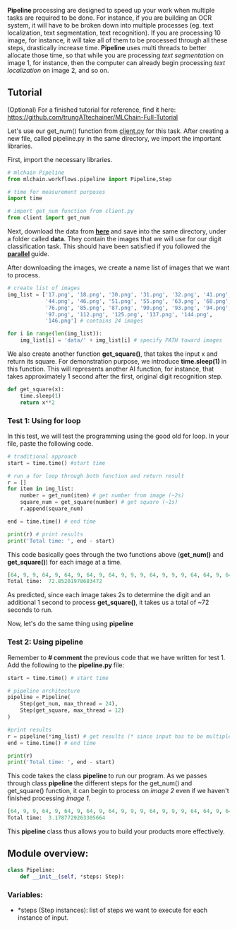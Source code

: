 <b> Pipeline </b> processing are designed to speed up your work when multiple tasks are required to be done.
For instance, if you are building an OCR system, it will have to be broken down into multiple processes 
(eg. text localization, text segmentation, text recognition). If you are processing 10 image, for instance, it will take
all of them to be processed through all these steps, drastically increase time. <b> Pipeline
</b> uses multi threads to better allocate those time, so that while you are processing <i> text segmentation </i> on image 1,
for instance, then the computer can already begin processing <i> text localization </i> on image 2, and so on.

## Tutorial

(Optional) For a finished tutorial for reference, find it here: https://github.com/trungATtechainer/MLChain-Full-Tutorial


Let's use our get_num() function from [client.py](../Client/general.md) for this task. After creating a new file,
called pipeline.py in the same directory, we import the important libraries.

First, import the necessary libraries. 

```python
# mlchain Pipeline 
from mlchain.workflows.pipeline import Pipeline,Step

# time for measurement purposes
import time

# import get_num function from client.py
from client import get_num
```

Next, download the data from <b> [here](https://drive.google.com/u/6/uc?id=1M6JsFwuPkTnGkPV0JOJYPjpB1tedKwsm&export=download) </b> and save into the same directory, under a folder called <b> data</b>. They contain the images that we will use
for our digit classification task. This should have been satisfied if you followed the <b> [parallel](../workflow/parallel.md) </b> guide.

After downloading the images, we create a name list of images that we want to process.

```python
# create list of images
img_list = ['17.png', '18.png', '30.png', '31.png', '32.png', '41.png', 
            '44.png', '46.png', '51.png', '55.png', '63.png', '68.png',
            '76.png', '85.png', '87.png', '90.png', '93.png', '94.png',
            '97.png', '112.png', '125.png', '137.png', '144.png', 
            '146.png'] # contains 24 images

for i in range(len(img_list)):
    img_list[i] = 'data/' + img_list[i] # specify PATH toward images
```

We also create another function <b> get_square()</b>, that takes the input x and return its square. 
For demonstration purpose, we introduce <b> time.sleep(1) </b> in this function. This will represents 
another AI function, for instance, that takes approximately 1 second after the first, original digit recognition step.

```python
def get_square(x):
    time.sleep(1)
    return x**2
```

### Test 1: Using for loop

In this test, we will test the programming using the good old for loop. In your file, paste the following code.

```python
# traditional approach
start = time.time() #start time

# run a for loop through both function and return result
r = []
for item in img_list:
    number = get_num(item) # get number from image (~2s)
    square_num = get_square(number) # get square (~1s)
    r.append(square_num)

end = time.time() # end time

print(r) # print results
print('Total time: ', end - start)
```

This code basically goes through the two functions above (<b>get_num()</b> and <b>get_square()</b>) for each image at a time.

```python
[64, 9, 9, 64, 9, 64, 9, 64, 9, 64, 9, 9, 9, 64, 9, 9, 9, 64, 64, 9, 64, 64, 64, 64]
Total time:  72.85201978683472
```

As predicted, since each image takes 2s to determine the digit and an additional 1 
second to process <b> get_square()</b>, it takes us a total of ~72 seconds to run.

Now, let's do the same thing using <b> pipeline </b>

### Test 2: Using pipeline

Remember to <b> # comment </b> the previous code that we have written for test 1. Add 
the following to the <b> pipeline.py </b> file:

```python
start = time.time() # start time

# pipeline architecture
pipeline = Pipeline(
    Step(get_num, max_thread = 24),
    Step(get_square, max_thread = 12)
)

#print results
r = pipeline(*img_list) # get results (* since input has to be multiple values)
end = time.time() # end time

print(r)
print('Total time: ', end - start)
```

This code takes the class <b> pipeline </b> to run our program. As we passes through class <b> pipeline </b> 
the different steps for the get_num() and get_square() function, it can begin to process on <i> image 2 </i>
even if we haven't finished processing <i> image 1. </i>

```python
[64, 9, 9, 64, 9, 64, 9, 64, 9, 64, 9, 9, 9, 64, 9, 9, 9, 64, 64, 9, 64, 64, 64, 64]
Total time:  3.1787729263305664
```

This <b> pipeline </b> class thus allows you to build your products more effectively.

## Module overview:

```python
class Pipeline:
    def __init__(self, *steps: Step):
```

### Variables:

- *steps (Step instances): list of steps we want to execute for each instance of input.